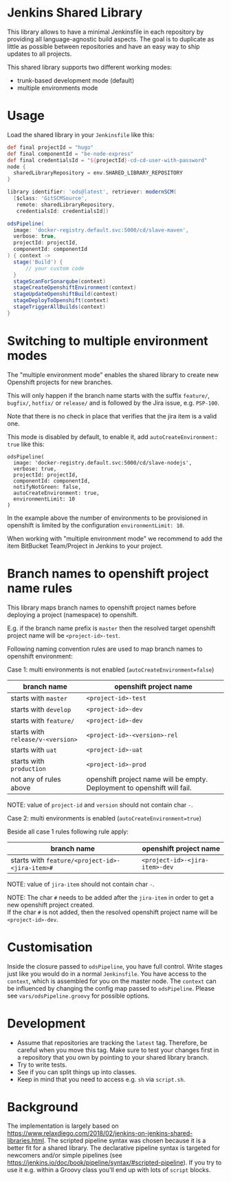 # Jenkins Shared Library

This library allows to have a minimal Jenkinsfile in each repository by providing all language-agnostic build aspects. The goal is to duplicate as little as possible between repositories and have an easy way to ship updates to all projects.

This shared library supports two different working modes: 
* trunk-based development mode (default) 
* multiple environments mode

# Usage

Load the shared library in your `Jenkinsfile` like this:
```groovy
def final projectId = "hugo"
def final componentId = "be-node-express"
def final credentialsId = "${projectId}-cd-cd-user-with-password"
node {
  sharedLibraryRepository = env.SHARED_LIBRARY_REPOSITORY
}

library identifier: 'ods@latest', retriever: modernSCM(
  [$class: 'GitSCMSource',
   remote: sharedLibraryRepository,
   credentialsId: credentialsId])

odsPipeline(
  image: 'docker-registry.default.svc:5000/cd/slave-maven',
  verbose: true,
  projectId: projectId,
  componentId: componentId
) { context ->
  stage('Build') {
      // your custom code
  }
  stageScanForSonarqube(context)
  stageCreateOpenshiftEnvironment(context)
  stageUpdateOpenshiftBuild(context)
  stageDeployToOpenshift(context)
  stageTriggerAllBuilds(context)
}
```

# Switching to multiple environment modes

The "multiple environment mode" enables the shared library to create new Openshift projects for new branches.

This will only happen if the branch name starts with the suffix `feature/`, `bugfix/`, `hotfix/` or `release/` and is followed by the Jira issue, e.g. `PSP-100`.

Note that there is no check in place that verifies that the jira item is a valid one.

This mode is disabled by default, to enable it, add `autoCreateEnvironment: true` like this:
```
odsPipeline(
  image: 'docker-registry.default.svc:5000/cd/slave-nodejs',
  verbose: true,
  projectId: projectId,
  componentId: componentId,
  notifyNotGreen: false,
  autoCreateEnvironment: true,
  environmentLimit: 10
)
```

In the example above the number of environments to be provisioned in openshift is limited by the configuration `environmentLimit: 10`.

When working with "multiple environment mode" we recommend to add the item BitBucket Team/Project in Jenkins to your project.  

# Branch names to openshift project name rules  

This library maps branch names to openshift project names before deploying a project (namespace) to openshift.   

E.g. if the branch name prefix is `master` then the resolved target openshift project name will be `<project-id>-test`.

Following naming convention rules are used to map branch names to openshift environment:

Case 1: multi environments is not enabled (`autoCreateEnvironment=false`)  

| branch name | openshift project name |
| ----------- | ----------- |
| starts with `master`|     `<project-id>-test` |
| starts with `develop` |   `<project-id>-dev` |
| starts with `feature/` |  `<project-id>-dev` |
| starts with `release/v-<version>` | `<project-id>-<version>-rel` |
| starts with `uat` |       `<project-id>-uat` |
| starts with `production`| `<project-id>-prod` |
| not any of rules above  | openshift project name will be empty. Deployment to openshift will fail. |

NOTE: value of `project-id` and `version` should not contain char `-`.

Case 2: multi environments is enabled (`autoCreateEnvironment=true`)

Beside all case 1 rules following rule apply:

| branch name | openshift project name |
| ----------- | ----------- |
| starts with `feature/<project-id>-<jira-item>#` | `<project-id>-<jira-item>-dev` |

NOTE: value of `jira-item` should not contain char `-`.

NOTE: The char `#` needs to be added after the `jira-item` in order to get a new openshift project created.      
If the char `#` is not added, then the resolved openshift project name will be `<project-id>-dev`.  

# Customisation

Inside the closure passed to `odsPipeline`, you have full control. Write stages just like you would do in a normal `Jenkinsfile`. You have access to the `context`, which is assembled for you on the master node. The `context` can be influenced by changing the config map passed to `odsPipeline`. Please see `vars/odsPipeline.groovy` for possible options.


# Development
* Assume that repositories are tracking the `latest` tag. Therefore, be careful when you move this tag. Make sure to test your changes first in a repository that you own by pointing to your shared library branch.
* Try to write tests.
* See if you can split things up into classes.
* Keep in mind that you need to access e.g. `sh` via `script.sh`.

# Background
The implementation is largely based on https://www.relaxdiego.com/2018/02/jenkins-on-jenkins-shared-libraries.html. The scripted pipeline syntax was chosen because it is a better fit for a shared library. The declarative pipeline syntax is targeted for newcomers and/or simple pipelines (see https://jenkins.io/doc/book/pipeline/syntax/#scripted-pipeline). If you try to use it e.g. within a Groovy class you'll end up with lots of `script` blocks.
